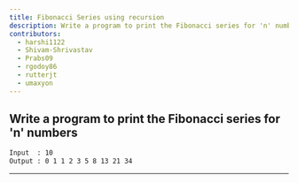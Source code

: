 ```yaml
---
title: Fibonacci Series using recursion
description: Write a program to print the Fibonacci series for 'n' numbers using recursion
contributors:
  - harshi1122
  - Shivam-Shrivastav
  - Prabs09
  - rgodoy86
  - rutterjt
  - umaxyon
---
```


## Write a program to print the Fibonacci series for 'n' numbers

```txt
Input  : 10
Output : 0 1 1 2 3 5 8 13 21 34
```

---

